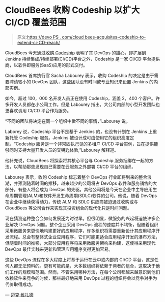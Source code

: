 # CloudBees 收购 Codeship 以扩大 CI/CD 覆盖范围

> 原文:[https://devo PS . com/cloud bees-acquisites-codeship-to-extend-ci-CD-reach/](https://devops.com/cloudbees-acquires-codeship-to-extend-ci-cd-reach/)

CloudBees 今天通过[收购 Codeship](https://www.cloudbees.com/press/cloudbees-acquires-saas-continuous-integration-and-continuous-delivery-leader-codeship) 表明了其 DevOps 的雄心，即扩展到 Jenkins 持续集成/持续部署(CI/CD)平台之外，Codeship 是一家 CI/CD 平台提供商，以软件即服务(SaaS)应用的形式交付。

CloudBees 首席执行官 Sacha Labourey 表示，收购 Codeship 的决定是由于需要聘请较小的 DevOps 团队，这些团队没有时间或专业知识来设置 Jenkins 的内部实例。

如今，超过 100，000 名开发人员正在使用 Codeship，涵盖 2，400 个客户。许多开发人员都在小公司工作。但是 Labourey 指出，大公司内部的小型开发团队也更喜欢调用 CI/CD 平台作为服务。

“不同的团队将决定在同一个组织中做不同的事情，”Labourey 说。

Laborey 说，Codeship 平台不是基于 Jenkins 的，也没有计划在 Jenkins 上重新托管 Codeship 服务。Jenkins 被设计成可由使用它的组织高度定制。“Codeship 服务是一个非常固执己见的多租户 CI/CD 平台实例，旨在提供能够同时支持大量开发人员的交钥匙体验,”Labourey 解释道。

他补充说，CloudBees 将探索将其核心平台与 Codeship 服务捆绑在一起的方法，以帮助那些发现自己需要在云服务之外部署 CI/CD 平台的组织。

Labourey 表示，收购 Codeship 标志着整个 DevOps 行业即将到来的整合浪潮，并预测随着时间的推移，越来越少的公司将占 DevOps 软件和服务销售的大部分。有些人将会成为 DevOps 的先驱。其他公司将是今天在企业中主导应用生命周期管理(ALM)和软件开发生命周期(SDLC)软件的公司。他说，随着 DevOps 在企业中继续获得动力，传统 ALM 和 SDLC 供应商被迫通过收购或与 CloudBees 等公司合作来实现其投资组合的现代化只是时间问题。

现在猜测这种整合会如何发展还为时过早。但很明显，微服务的兴起将迫使许多企业解决 DevOps 问题。整个企业采用 DevOps 流程的速度并不均衡，但随着组织采用微服务来更快地构建更好的应用程序，许多组织将需要重新设计其应用程序开发流程。总会有整体式企业应用程序，它们可能更适合应用程序开发的瀑布方法，但随着时间的推移，大部分应用程序将采用微服务架构来构建，这使得采用现代 DevOps 最佳实践来更新和管理应用程序变得更加容易。

这些 DevOps 流程在多大程度上将基于运行在云中或内部的 CI/CD 平台，这是任何人都无法预料的。更有可能的是，大多数组织将依赖于两者的组合，这取决于他们工作的规模和范围。然而，不管采用哪种方法，在每个公司都越来越意识到他们依赖软件来竞争的时候，那些最好地采用 DevOps 过程的组织将会以竞争对手为代价取得成功。

— [迈克·维扎德](https://devops.com/author/mike-vizard/)